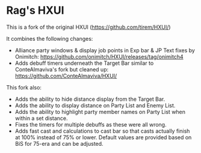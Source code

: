 # Rag's HXUI

This is a fork of the original HXUI (https://github.com/tirem/HXUI/)

It combines the following changes:

- Alliance party windows & display job points in Exp bar & JP Text fixes by Onimitch: https://github.com/onimitch/HXUI/releases/tag/onimitch4
- Adds debuff timers underneath the Target Bar similar to ConteAlmaviva's fork but cleaned up: https://github.com/ConteAlmaviva/HXUI/

This fork also:

- Adds the ability to hide distance display from the Target Bar.
- Adds the ability to display distance on Party List and Enemy List.
- Adds the ability to highlight party member names on Party List when within a set distance.
- Fixes the timers for multiple debuffs as these were all wrong.
- Adds fast cast and calculations to cast bar so that casts actually finish at 100% instead of 75% or lower. Default values are provided based on BiS for 75-era and can be adjusted.
